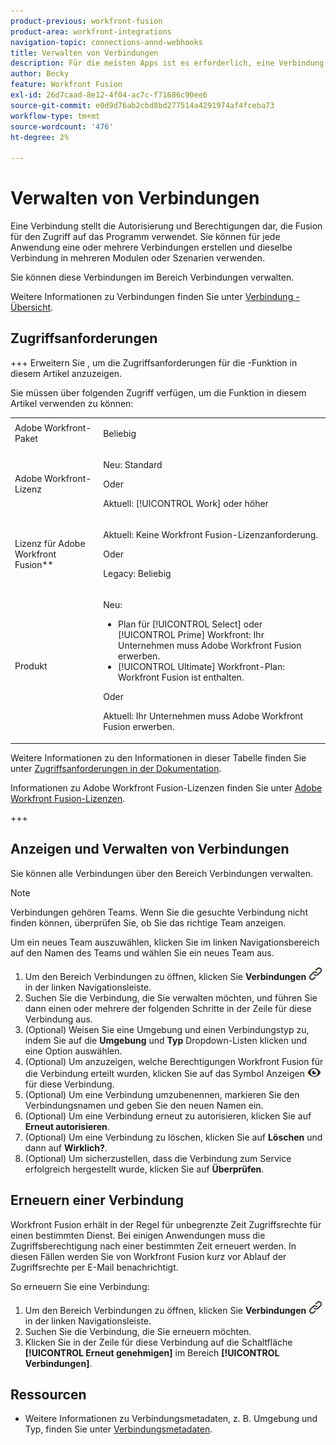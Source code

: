 ```yaml
---
product-previous: workfront-fusion
product-area: workfront-integrations
navigation-topic: connections-annd-webhooks
title: Verwalten von Verbindungen
description: Für die meisten Apps ist es erforderlich, eine Verbindung zu erstellen, über die Adobe Workfront Fusion mit dem angegebenen Drittanbieterdienst entsprechend den Einstellungen des jeweiligen Szenarios kommunizieren kann.
author: Becky
feature: Workfront Fusion
exl-id: 26d7caad-8e12-4f04-ac7c-f71686c90ee6
source-git-commit: e0d9d76ab2cbd8bd277514a4291974af4fceba73
workflow-type: tm+mt
source-wordcount: '476'
ht-degree: 2%

---
```


# Verwalten von Verbindungen

Eine Verbindung stellt die Autorisierung und Berechtigungen dar, die Fusion für den Zugriff auf das Programm verwendet. Sie können für jede Anwendung eine oder mehrere Verbindungen erstellen und dieselbe Verbindung in mehreren Modulen oder Szenarien verwenden.

Sie können diese Verbindungen im Bereich Verbindungen verwalten.

Weitere Informationen zu Verbindungen finden Sie unter [Verbindung - Übersicht](/help/workfront-fusion/get-started-with-fusion/understand-fusion/connection-overview.md).

## Zugriffsanforderungen

+++ Erweitern Sie , um die Zugriffsanforderungen für die -Funktion in diesem Artikel anzuzeigen.

Sie müssen über folgenden Zugriff verfügen, um die Funktion in diesem Artikel verwenden zu können:

<table style="table-layout:auto">
 <col> 
 <col> 
 <tbody> 
  <tr> 
   <td role="rowheader">Adobe Workfront-Paket</td> 
   <td> <p>Beliebig</p> </td> 
  </tr> 
  <tr data-mc-conditions=""> 
   <td role="rowheader">Adobe Workfront-Lizenz</td> 
   <td> <p>Neu: Standard</p><p>Oder</p><p>Aktuell: [!UICONTROL Work] oder höher</p> </td> 
  </tr> 
  <tr> 
   <td role="rowheader">Lizenz für Adobe Workfront Fusion**</td> 
   <td>
   <p>Aktuell: Keine Workfront Fusion-Lizenzanforderung.</p>
   <p>Oder</p>
   <p>Legacy: Beliebig </p>
   </td> 
  </tr> 
  <tr> 
   <td role="rowheader">Produkt</td> 
   <td>
   <p>Neu:</p> <ul><li>Plan für [!UICONTROL Select] oder [!UICONTROL Prime] Workfront: Ihr Unternehmen muss Adobe Workfront Fusion erwerben.</li><li>[!UICONTROL Ultimate] Workfront-Plan: Workfront Fusion ist enthalten.</li></ul>
   <p>Oder</p>
   <p>Aktuell: Ihr Unternehmen muss Adobe Workfront Fusion erwerben.</p>
   </td> 
  </tr>
 </tbody> 
</table>

Weitere Informationen zu den Informationen in dieser Tabelle finden Sie unter [Zugriffsanforderungen in der Dokumentation](/help/workfront-fusion/references/licenses-and-roles/access-level-requirements-in-documentation.md).

Informationen zu Adobe Workfront Fusion-Lizenzen finden Sie unter [Adobe Workfront Fusion-Lizenzen](/help/workfront-fusion/set-up-and-manage-workfront-fusion/licensing-operations-overview/license-automation-vs-integration.md).

+++

## Anzeigen und Verwalten von Verbindungen

Sie können alle Verbindungen über den Bereich Verbindungen verwalten.

>[!NOTE]
>
>Verbindungen gehören Teams. Wenn Sie die gesuchte Verbindung nicht finden können, überprüfen Sie, ob Sie das richtige Team anzeigen.
>
>Um ein neues Team auszuwählen, klicken Sie im linken Navigationsbereich auf den Namen des Teams und wählen Sie ein neues Team aus.

1. Um den Bereich Verbindungen zu öffnen, klicken Sie **Verbindungen** ![Verbindungssymbol](assets/connections-icon.png) in der linken Navigationsleiste.
1. Suchen Sie die Verbindung, die Sie verwalten möchten, und führen Sie dann einen oder mehrere der folgenden Schritte in der Zeile für diese Verbindung aus.
1. (Optional) Weisen Sie eine Umgebung und einen Verbindungstyp zu, indem Sie auf die **Umgebung** und **Typ** Dropdown-Listen klicken und eine Option auswählen.
1. (Optional) Um anzuzeigen, welche Berechtigungen Workfront Fusion für die Verbindung erteilt wurden, klicken Sie auf das Symbol Anzeigen ![Verbindungsberechtigungen anzeigen](assets/view-connection-permissions.png) für diese Verbindung.
1. (Optional) Um eine Verbindung umzubenennen, markieren Sie den Verbindungsnamen und geben Sie den neuen Namen ein.
1. (Optional) Um eine Verbindung erneut zu autorisieren, klicken Sie auf **Erneut autorisieren**.
1. (Optional) Um eine Verbindung zu löschen, klicken Sie auf **Löschen** und dann auf **Wirklich?**.
1. (Optional) Um sicherzustellen, dass die Verbindung zum Service erfolgreich hergestellt wurde, klicken Sie auf **Überprüfen**.

## Erneuern einer Verbindung

Workfront Fusion erhält in der Regel für unbegrenzte Zeit Zugriffsrechte für einen bestimmten Dienst. Bei einigen Anwendungen muss die Zugriffsberechtigung nach einer bestimmten Zeit erneuert werden. In diesen Fällen werden Sie von Workfront Fusion kurz vor Ablauf der Zugriffsrechte per E-Mail benachrichtigt.

So erneuern Sie eine Verbindung:

1. Um den Bereich Verbindungen zu öffnen, klicken Sie **Verbindungen** ![Verbindungssymbol](assets/connections-icon.png) in der linken Navigationsleiste.
1. Suchen Sie die Verbindung, die Sie erneuern möchten.
1. Klicken Sie in der Zeile für diese Verbindung auf die Schaltfläche **[!UICONTROL Erneut genehmigen]** im Bereich **[!UICONTROL Verbindungen]**.

## Ressourcen

* Weitere Informationen zu Verbindungsmetadaten, z. B. Umgebung und Typ, finden Sie unter [Verbindungsmetadaten](/help/workfront-fusion/references/connections/connection-metadata.md).
